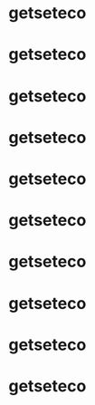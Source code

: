 # getseteco
# getseteco
# getseteco
# getseteco
# getseteco
# getseteco
# getseteco
# getseteco
# getseteco
# getseteco
